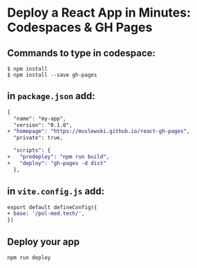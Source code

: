 # Deploy a React App in Minutes: Codespaces & GH Pages

## Commands to type in codespace:
```shell
$ npm install
$ npm install --save gh-pages
```


## in `package.json` add:
```diff
{
  "name": "my-app",
  "version": "0.1.0",
+ "homepage": "https://muslewski.github.io/react-gh-pages",
  "private": true,

  "scripts": {
+   "predeploy": "npm run build",
+   "deploy": "gh-pages -d dist"
  },
```



## in `vite.config.js` add:
```diff
export default defineConfig({
+ base: '/pol-med.tech/',
})
```

## Deploy your app
`npm run deploy`
